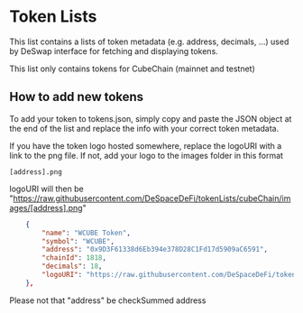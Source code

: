 # Token Lists


This list contains a lists of token metadata (e.g. address, decimals, ...) used by DeSwap interface for fetching and displaying tokens. 

This list only contains tokens for CubeChain (mainnet and testnet)

## How to add new tokens

To add your token to tokens.json, simply copy and paste the JSON object at the end of the list and replace the info with your correct token metadata.

If you have the token logo hosted somewhere, replace the logoURI with a link to the png file. If not, add your logo to the images folder in this format

`
                [address].png
`

logoURI will then be "https://raw.githubusercontent.com/DeSpaceDeFi/tokenLists/cubeChain/images/[address].png"

```json
    {
        "name": "WCUBE Token",
        "symbol": "WCUBE",
        "address": "0x9D3F61338d6Eb394e378D28C1Fd17d5909aC6591",
        "chainId": 1818,
        "decimals": 18,
        "logoURI": "https://raw.githubusercontent.com/DeSpaceDeFi/tokenLists/cubeChain/images/0x9D3F61338d6Eb394e378D28C1Fd17d5909aC6591.png"
    },
```

Please not that "address" be checkSummed address 